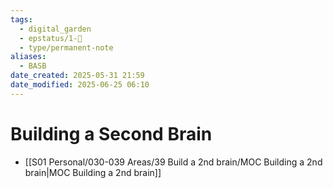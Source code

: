 ```yaml
---
tags:
  - digital_garden
  - epstatus/1-🌱
  - type/permanent-note
aliases:
  - BASB
date_created: 2025-05-31 21:59
date_modified: 2025-06-25 06:10
---
```

# Building a Second Brain

- [[S01 Personal/030-039 Areas/39 Build a 2nd brain/MOC Building a 2nd brain|MOC Building a 2nd brain]]

